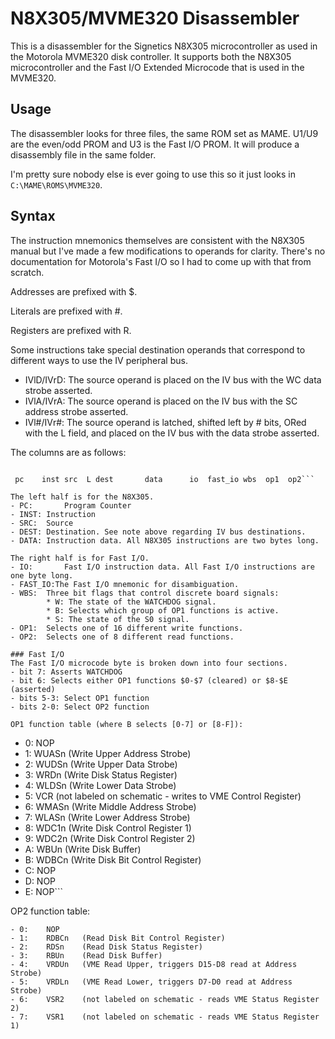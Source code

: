 ﻿# N8X305/MVME320 Disassembler

This is a disassembler for the Signetics N8X305 microcontroller as used in the Motorola MVME320 disk controller.
It supports both the N8X305 microcontroller and the Fast I/O Extended Microcode that is used in the MVME320.

## Usage
The disassembler looks for three files, the same ROM set as MAME. U1/U9 are the even/odd PROM and U3 is the
Fast I/O PROM. It will produce a disassembly file in the same folder.

I'm pretty sure nobody else is ever going to use this so it just looks in `C:\MAME\ROMS\MVME320`.

## Syntax
The instruction mnemonics themselves are consistent with the N8X305 manual but I've made a few modifications to
operands for clarity. There's no documentation for Motorola's Fast I/O so I had to come up with that
from scratch.

Addresses are prefixed with $.

Literals are prefixed with #.

Registers are prefixed with R.

Some instructions take special destination operands that correspond to different ways to use the IV peripheral bus.
- IVlD/IVrD: The source operand is placed on the IV bus with the WC data strobe asserted.
- IVlA/IVrA: The source operand is placed on the IV bus with the SC address strobe asserted.
- IVl#/IVr#: The source operand is latched, shifted left by # bits, ORed with the L field, and placed on the IV bus with the data strobe asserted.

The columns are as follows:

```0001: XMIT #$20, ,IVr3     [$DB20] | [$49] FAST_IO -B- WDC2n,RDBCn

 pc    inst src  L dest       data      io  fast_io wbs  op1  op2```

The left half is for the N8X305.
- PC:		Program Counter
- INST:	Instruction
- SRC:	Source
- DEST:	Destination. See note above regarding IV bus destinations.
- DATA:	Instruction data. All N8X305 instructions are two bytes long.

The right half is for Fast I/O.
- IO:		Fast I/O instruction data. All Fast I/O instructions are one byte long.
- FAST_IO:The Fast I/O mnemonic for disambiguation.
- WBS:	Three bit flags that control discrete board signals:
		* W: The state of the WATCHDOG signal.
		* B: Selects which group of OP1 functions is active.
		* S: The state of the S0 signal.
- OP1:	Selects one of 16 different write functions.
- OP2:	Selects one of 8 different read functions.

### Fast I/O
The Fast I/O microcode byte is broken down into four sections.
- bit 7: Asserts WATCHDOG
- bit 6: Selects either OP1 functions $0-$7 (cleared) or $8-$E (asserted)
- bits 5-3: Select OP1 function
- bits 2-0: Select OP2 function

OP1 function table (where B selects [0-7] or [8-F]):
```
- 0:	NOP
- 1:	WUASn	(Write Upper Address Strobe)
- 2:	WUDSn	(Write Upper Data Strobe)
- 3:	WRDn	(Write Disk Status Register)
- 4:	WLDSn	(Write Lower Data Strobe)
- 5:	VCR		(not labeled on schematic - writes to VME Control Register)
- 6:	WMASn	(Write Middle Address Strobe)
- 7:	WLASn	(Write Lower Address Strobe)
- 8:	WDC1n	(Write Disk Control Register 1)
- 9:	WDC2n	(Write Disk Control Register 2)
- A:	WBUn	(Write Disk Buffer)
- B:	WDBCn	(Write Disk Bit Control Register)
- C:	NOP
- D:	NOP
- E:	NOP```

OP2 function table:
```
- 0:	NOP
- 1:	RDBCn	(Read Disk Bit Control Register)
- 2:	RDSn	(Read Disk Status Register)
- 3:	RBUn	(Read Disk Buffer)
- 4:	VRDUn	(VME Read Upper, triggers D15-D8 read at Address Strobe)
- 5:	VRDLn	(VME Read Lower, triggers D7-D0 read at Address Strobe)
- 6:	VSR2	(not labeled on schematic - reads VME Status Register 2)	
- 7:	VSR1	(not labeled on schematic - reads VME Status Register 1)
```